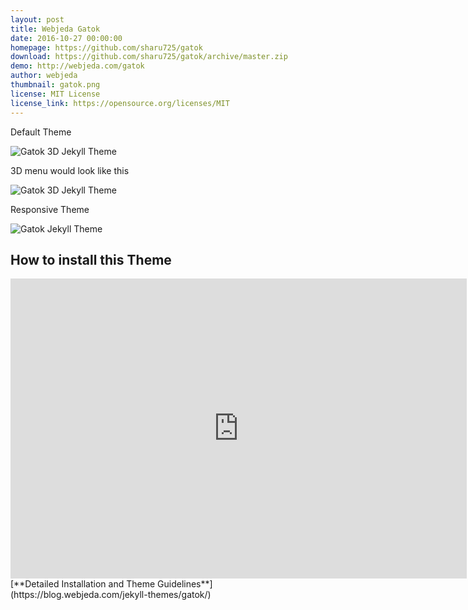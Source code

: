 ```yaml
---
layout: post
title: Webjeda Gatok
date: 2016-10-27 00:00:00
homepage: https://github.com/sharu725/gatok
download: https://github.com/sharu725/gatok/archive/master.zip
demo: http://webjeda.com/gatok
author: webjeda
thumbnail: gatok.png
license: MIT License
license_link: https://opensource.org/licenses/MIT
---
```


Default Theme

![Gatok 3D Jekyll Theme](http://webjeda.com/gatok/images/webjeda-gatok-jekyll-theme-screenshot-1.png)

3D menu would look like this

![Gatok 3D Jekyll Theme](http://webjeda.com/gatok/images/webjeda-gatok-jekyll-theme-screenshot.jpg)

Responsive Theme

![Gatok Jekyll Theme](http://webjeda.com/gatok/images/webjeda-gatok-jekyll-theme-screenshot-2.png)

## How to install this Theme

<iframe width="730" height="480" src="https://www.youtube.com/embed/T2nx6tj-ZH4" frameborder="0" allowfullscreen></iframe>
<br />
[**Detailed Installation and Theme Guidelines**](https://blog.webjeda.com/jekyll-themes/gatok/)
